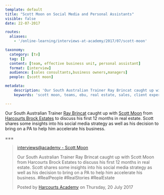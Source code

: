 ```yaml
---
template: default
title: "Scott Moon on Social Media and Personal Assistants"
visible: false
date: 22-07-2017

routes:
  aliases:
    - '/online-learning/interviews-at-academy/2017/07/scott-moon'

taxonomy:
  category: [tv]
  tag: []
  content: [team, effective business unit, personal assistant]
  format: [interview]
  audience: [sales consultants,business owners,managers]
  people: [scott moon]

metadata:
    description: 'Our South Australian Trainer Ray Brincat caught up with Scott Moon from Harcourts Brock Estates to discuss his first 12 months in real estate. Scott shares some insights into his social media strategy as well as his decision to bring on a PA to help him accelerate his business.'
    keywords: 'scott moon, teams, ebu, real estate, sales, client experience, harcourts'

---
```


Our South Australian Trainer [Ray Brincat](https://www.facebook.com/profile.php?id=100010695400889&fref=mentions) caught up with [Scott Moon](https://www.facebook.com/scott.moon.71?fref=mentions) from [Harcourts Brock Estates](https://www.facebook.com/harcourtsbrockestates/?fref=mentions) to discuss his first 12 months in real estate. Scott shares some insights into his social media strategy as well as his decision to bring on a PA to help him accelerate his business. 

===


  <!-- Load Facebook SDK for JavaScript -->
  <div id="fb-root"></div>
<script>(function(d, s, id) {
  var js, fjs = d.getElementsByTagName(s)[0];
  if (d.getElementById(id)) return;
  js = d.createElement(s); js.id = id;
  js.src = "//connect.facebook.net/en_GB/sdk.js#xfbml=1&version=v2.9&appId=667620916615872";
  fjs.parentNode.insertBefore(js, fjs);
}(document, 'script', 'facebook-jssdk'));</script>

  <div class="fb-video" data-href="https://www.facebook.com/harcourtsacademy/videos/10154553207822676/" data-show-text="false"><blockquote cite="https://www.facebook.com/harcourtsacademy/videos/10154553207822676/" class="fb-xfbml-parse-ignore"><a href="https://www.facebook.com/harcourtsacademy/videos/10154553207822676/">interviews&#064;academy - Scott Moon</a><p>Our South Australian Trainer Ray Brincat caught up with Scott Moon from Harcourts Brock Estates to discuss his first 12 months in real estate. Scott shares some insights into his social media strategy as well as his decision to bring on a PA to help him accelerate his business. #RealPeople #RealStories #RealEstate</p>Posted by <a href="https://www.facebook.com/harcourtsacademy/">Harcourts Academy</a> on Thursday, 20 July 2017</blockquote></div>
